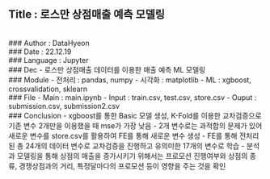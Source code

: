 ## Title : 로스만 상점매출 예측 모델링
<br>
### Author : DataHyeon
<br>
### Date : 22.12.19
<br>
### Language : Jupyter
<br>
### Dec
- 로스만 상점매출 데이터를 이용한 매출 예측 ML 모델링
<br>
### Module
- 전처리 : pandas, numpy
- 시각화 : matplotlib
- ML : xgboost, crossvalidation, sklearn
<br>
### File
- Main : main.ipynb
- Input : train.csv, test.csv, store.csv
- Ouput : submission.csv, submission2.csv
<br>
### Conclusion
- xgboost를 통한 Basic 모델 생성, K-Fold를 이용한 교차검증으로 기존 변수 2개만을 이용했을 때 mse가 가장 낮음
- 2개 변수로는 과적합의 문제가 있어 새로운 변수를 store.csv를 활용하여 FE를 통해 새로운 변수 생성
- FE를 통해 전처리된 총 24개의 데이터 변수로 교차검증을 진행하고 유의미한 17개의 변수로 학습
- 분석과 모델링을 통해 상점의 매출을 증가시키기 위해서는 프로모션 진행여부와 상점의 종류, 경쟁상점과의 거리, 특정달마다의 프로모션 등이 영향을 주는 것을 확인
